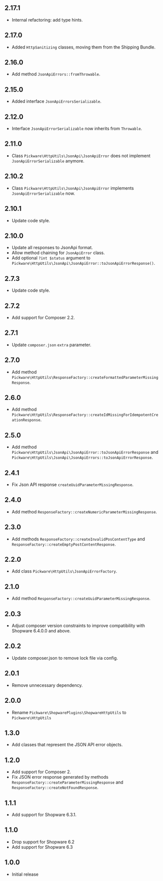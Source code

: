 ## 2.17.1

* Internal refactoring: add type hints.


## 2.17.0

* Added `HttpSanitizing` classes, moving them from the Shipping Bundle.


## 2.16.0

* Add method `JsonApiErrors::fromThrowable`.


## 2.15.0

* Added interface `JsonApiErrorsSerializable`.


## 2.12.0

* Interface `JsonApiErrorSerializable` now inherits from `Throwable`.


## 2.11.0

* Class `Pickware\HttpUtils\JsonApi\JsonApiError` does not implement `JsonApiErrorSerializable` anymore.


## 2.10.2

* Class `Pickware\HttpUtils\JsonApi\JsonApiError` implements `JsonApiErrorSerializable` now.


## 2.10.1

* Update code style.


## 2.10.0

* Update all responses to JsonApi format.
* Allow method chaining for `JsonApiError` class.
* Add optional `?int $status` argument to `Pickware\HttpUtils\JsonApi\JsonApiError::toJsonApiErrorResponse()`.


## 2.7.3

* Update code style.


## 2.7.2

* Add support for Composer 2.2.


## 2.7.1

* Update `composer.json` `extra` parameter.


## 2.7.0

* Add method `Pickware\HttpUtils\ResponseFactory::createFormattedParameterMissingResponse`.


## 2.6.0

* Add method `Pickware\HttpUtils\ResponseFactory::createIdMissingForIdempotentCreationResponse`.


## 2.5.0

* Add method `Pickware\HttpUtils\JsonApi\JsonApiError::toJsonApiErrorResponse` and
  `Pickware\HttpUtils\JsonApi\JsonApiErrors::toJsonApiErrorResponse`.


## 2.4.1

* Fix Json API response `createUuidParameterMissingResponse`.


## 2.4.0

* Add method `ResponseFactory::createNumericParameterMissingResponse`.


## 2.3.0

* Add methods `ResponseFactory::createInvalidPosContentType` and `ResponseFactory::createEmptyPostContentResponse`.


## 2.2.0

* Add class `Pickware\HttpUtils\JsonApiErrorFactory`.


## 2.1.0

* Add method `ResponseFactory::createUuidParameterMissingResponse`.


## 2.0.3

* Adjust composer version constraints to improve compatibility with Shopware 6.4.0.0 and above.


## 2.0.2

* Update composer.json to remove lock file via config.


## 2.0.1

* Remove unnecessary dependency.


## 2.0.0

* Rename `Pickware\ShopwarePlugins\ShopwareHttpUtils` to `Pickware\HttpUtils`


## 1.3.0

* Add classes that represent the JSON API error objects.


## 1.2.0

* Add support for Composer 2.
* Fix JSON error response generated by methods `ResponseFactory::createParameterMissingResponse` and `ResponseFactory::createNotFoundResponse`.


## 1.1.1

* Add support for Shopware 6.3.1.


## 1.1.0

* Drop support for Shopware 6.2
* Add support for Shopware 6.3


## 1.0.0

* Initial release
